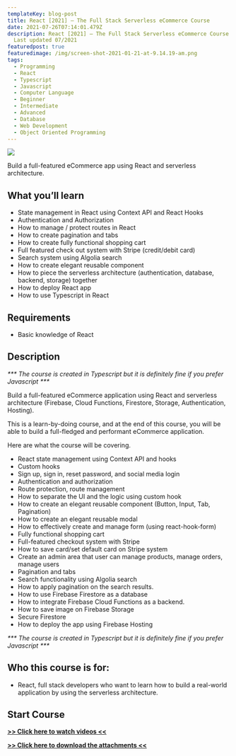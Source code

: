 ```yaml
---
templateKey: blog-post
title: React [2021] – The Full Stack Serverless eCommerce Course
date: 2021-07-26T07:14:01.479Z
description: React [2021] – The Full Stack Serverless eCommerce Course — Udemy —
  Last updated 07/2021
featuredpost: true
featuredimage: /img/screen-shot-2021-01-21-at-9.14.19-am.png
tags:
  - Programming
  - React
  - Typescript
  - Javascript
  - Computer Language
  - Beginner
  - Intermediate
  - Advanced
  - Database
  - Web Development
  - Object Oriented Programming
---
```

![](/img/screen-shot-2021-01-21-at-9.14.19-am.png)

<!--StartFragment-->

Build a full-featured eCommerce app using React and serverless architecture.

## What you’ll learn

* State management in React using Context API and React Hooks
* Authentication and Authorization
* How to manage / protect routes in React
* How to create pagination and tabs
* How to create fully functional shopping cart
* Full featured check out system with Stripe (credit/debit card)
* Search system using Algolia search
* How to create elegant reusable component
* How to piece the serverless architecture (authentication, database, backend, storage) together
* How to deploy React app
* How to use Typescript in React

## Requirements

* Basic knowledge of React

## Description

*\*\*\* The course is created in Typescript but it is definitely fine if you prefer Javascript \*\*\**

Build a full-featured eCommerce application using React and serverless architecture (Firebase, Cloud Functions, Firestore, Storage, Authentication, Hosting).

This is a learn-by-doing course, and at the end of this course, you will be able to build a full-fledged and performant eCommerce application.

Here are what the course will be covering.

* React state management using Context API and hooks
* Custom hooks
* Sign up, sign in, reset password, and social media login
* Authentication and authorization
* Route protection, route management
* How to separate the UI and the logic using custom hook
* How to create an elegant reusable component (Button, Input, Tab, Pagination)
* How to create an elegant reusable modal
* How to effectively create and manage form (using react-hook-form)
* Fully functional shopping cart
* Full-featured checkout system with Stripe
* How to save card/set default card on Stripe system
* Create an admin area that user can manage products, manage orders, manage users
* Pagination and tabs
* Search functionality using Algolia search
* How to apply pagination on the search results.
* How to use Firebase Firestore as a database
* How to integrate Firebase Cloud Functions as a backend.
* How to save image on Firebase Storage
* Secure Firestore
* How to deploy the app using Firebase Hosting

*\*\*\* The course is created in Typescript but it is definitely fine if you prefer Javascript \*\*\**

## Who this course is for:

* React, full stack developers who want to learn how to build a real-world application by using the serverless architecture.

## **Start Course**

**[\>> Click here to watch videos <<](https://www.fembed.com/p/qzrj-ceg341lqw7)**

**[\>> Click here to download the attachments <<](https://shrinke.me/AvpeQRL)**

<!--EndFragment-->